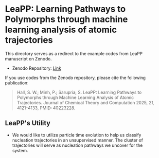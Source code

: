 # LeaPP: Learning Pathways to Polymorphs through machine learning analysis of atomic trajectories
This directory serves as a redirect to the example codes from LeaPP manuscript on Zenodo. 
- Zenodo Repository: [Link](https://zenodo.org/records/14976435)

If you use codes from the Zenodo repository, please cite the following publication:
> Hall, S. W.; Minh, P.; Sarupria, S. LeaPP: Learning Pathways to Polymorphs through Machine Learning Analysis of Atomic Trajectories. Journal of Chemical Theory and Computation 2025, 21, 4121-4133, PMID: 40223228.

## LeaPP's Utility
- We would like to utilize particle time evolution to help us classify nucleation trajectories in an unsupervised manner. The cluster of trajectories will serve as nucleation pathways we uncover for the system. 

